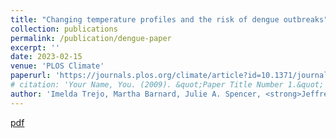 ```yaml
---
title: "Changing temperature profiles and the risk of dengue outbreaks"
collection: publications
permalink: /publication/dengue-paper
excerpt: ''
date: 2023-02-15
venue: 'PLOS Climate'
paperurl: 'https://journals.plos.org/climate/article?id=10.1371/journal.pclm.0000115'
# citation: 'Your Name, You. (2009). &quot;Paper Title Number 1.&quot; <i>Journal 1</i>. 1(1).'
author: 'Imelda Trejo, Martha Barnard, Julie A. Spencer, <strong>Jeffrey Keithley</strong>, Kaitlyn M. Martinez, Isabel Crooker, Nicolas Hengartner, Ethan O. Romero-Severson, Carrie Manore'
---
```

<!-- This paper is about the number 1. The number 2 is left for future work. -->

[pdf](https://jeffkeithley.github.io/files/2023-02-15-dengue-paper.pdf)

<!-- Recommended citation: Your Name, You. (2009). "Paper Title Number 1." <i>Journal 1</i>. 1(1). -->